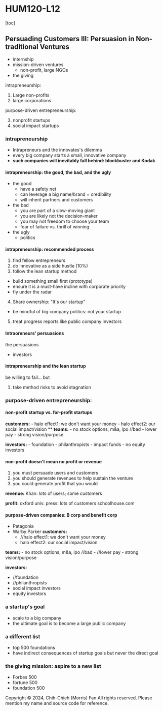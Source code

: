 # HUM120-L12

[toc]

## Persuading Customers III: Persuasion in Non-traditional Ventures
- internship
- mission-driven ventures
    - non-profit, large NGOs
- the giving

intrapreneurship:
1. Large non-profits
2. large corporations

purpose-driven entrepreneurship:

3. nonprofit startups
4. social impact startups

### intrapreneurship
- Intrapreneurs and the innovates's dilemma
- every big company starts a small, innovative company
- **such companies will inevitably fall behind: blockbuster and Kodak**

#### intrapreneurship: the good, the bad, and the ugly
- the good
    - have a safety net
    - can leverage a big name/brand = credibility
    - will inherit partners and customers
- the bad
    - you are part of a slow-moving giant
    - you are likely not the decision-maker
    - you may not freedom to choose your team
    - fear of failure vs. thrill of winning
- the ugly
    - politics

#### intrapreneurship: recommended process
1. find fellow entrepreneurs 
2. do innovative as a side hustle (10%)
3. follow the lean startup method
- build something small first (prototype)
- ensure it is a must-have incline with corporate priority
- fly under the radar
4. Share ownership: "It's our startup"
- be mindful of big company politics: not your startup
5. treat progress reports like public company investors

#### Intraoreneurs' persuasions
the persuasions
- investors

#### intrapreneurship and the lean startup
be willing to fail... but
1. take method risks to avoid stagnation

### purpose-driven entrepreneurship:
#### non-profit startup vs. for-profit startups
**customers:**
    - halo effect1: we don't want your money
    - halo effect2: our social impact/vision
    **
**teams:**
    - no stock options, m&a, ipo //bad
    - lower pay
    - strong vision/purpose

**investors:**
    - foundation
    - philanthropists
    - impact funds
    - no equity investors

#### non-profit doesn't mean no profit or revenue
1. you must persuade users and customers
2. you should generate revenues to help sustain the venture
3. you could generate profit that you would 

**revenue:**
Khan: lots of users; some customers

**profit:**
oxford univ. press: lots of customers
schoolhouse.com

#### purpose-driven companies: B corp and benefit corp
- Patagonia
- Warby Parker
**customers:**
    - //halo effect1: we don't want your money
    - halo effect2: our social impact/vision

**teams:**
    - no stock options, m&a, ipo //bad
    - //lower pay
    - strong vision/purpose

**investors:**
- //foundation
- //philanthropists
- social impact investors
- equity investors

### a startup's goal
- scale to a big company
- the ultimate goal is to become a large public company

### a different list
- top 500 foundations
- have indirect consequences of startup goals but never the direct goal

### the giving mission: aspire to a new list
- Forbes 500
- fortune 500
- foundation 500

Copyright © 2024, Chih-Chieh (Morris) Fan
All rights reserved. Please mention my name and source code for reference. 